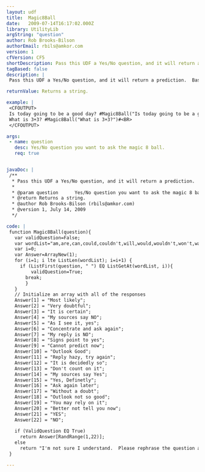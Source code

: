 ```yaml
---
layout: udf
title:  Magic8Ball
date:   2009-07-14T16:17:02.000Z
library: UtilityLib
argString: "question"
author: Rob Brooks-Bilson
authorEmail: rbils@amkor.com
version: 1
cfVersion: CF5
shortDescription: Pass this UDF a Yes/No question, and it will return a prediction.
tagBased: false
description: |
 Pass this UDF a Yes/No question, and it will return a prediction.  Based on the Magic 8-Ball by Tyco Toys.

returnValue: Returns a string.

example: |
 <CFOUTPUT>
 Is today going to be a good day? #Magic8Ball("Is today going to be a good day?")#<BR>
 What is 3+3? #Magic8Ball("What is 3+3?")#<BR>
 </CFOUTPUT>

args:
 - name: question
   desc: Yes/No question you want to ask the magic 8 ball.
   req: true


javaDoc: |
 /**
  * Pass this UDF a Yes/No question, and it will return a prediction.
  * 
  * @param question      Yes/No question you want to ask the magic 8 ball. (Required)
  * @return Returns a string. 
  * @author Rob Brooks-Bilson (rbils@amkor.com) 
  * @version 1, July 14, 2009 
  */

code: |
 function Magic8Ball(question){
   var validQuestion=False;
   var wordList="am,are,can,could,couldn't,will,would,wouldn't,won't,was,wasn't,must,musn't,may,if,is,isn't,should,shouldn't,do,did,don't,shall,shant";
   var i=0;
   var Answer=ArrayNew(1);
   for (i=1; i lte ListLen(wordList); i=i+1) {
     if (ListFirst(question, " ") EQ ListGetAt(wordList, i)){
         validQuestion=True;
       break;
       }
   }
   // Initialize an array with all of the responses 
   Answer[1] = "Most likely";
   Answer[2] = "Very doubtful";
   Answer[3] = "It is certain";
   Answer[4] = "My sources say NO";
   Answer[5] = "As I see it, yes";
   Answer[6] = "Concentrate and ask again";
   Answer[7] = "My reply is NO";
   Answer[8] = "Signs point to yes";
   Answer[9] = "Cannot predict now";
   Answer[10] = "Outlook Good";
   Answer[11] = "Reply hazy, try again";
   Answer[12] = "It is decidedly so";
   Answer[13] = "Don't count on it";
   Answer[14] = "My sources say Yes";
   Answer[15] = "Yes, Definetly";
   Answer[16] = "Ask again later";
   Answer[17] = "Without a doubt";
   Answer[18] = "Outlook not so good";
   Answer[19] = "You may rely on it";
   Answer[20] = "Better not tell you now";
   Answer[21] = "YES";
   Answer[22] = "NO";
   
   if (ValidQuestion EQ True)
     return Answer[RandRange(1,22)];
   else
     return "I'm not sure I understand.  Please rephrase the question and ask again.";
 }

---
```


